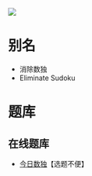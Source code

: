 ![](https://cn.sudoku.today/pic/04/eliminate/70442_496131.png)

# 别名

- 消除数独
- Eliminate Sudoku

# 题库

## 在线题库

- [今日数独]【选题不便】

[今日数独]: https://cn.sudoku.today/g-eliminate-sudoku/